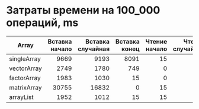 # Затраты времени на 100_000 операций, ms

Array|Вставка начало|Вставка случайная|Вставка конец|Чтение начало|Чтение случайное|Чтение конец|Удаление начало|Удаление случайное|Удаление конец
---|---:|---:|---:|---:|---:|---:|---:|---:|---:
singleArray|9669|9193|8091|15|0|15|8705|8044|7310
vectorArray|2749|1780|749|0|15|0|2014|1015|15
factorArray|1983|1030|15|0|0|0|2092|1030|15
matrixArray|30755|16832|0|15|15|40003|18902|0
arrayList|1952|1012|15|15|15|0|2046|1030|15